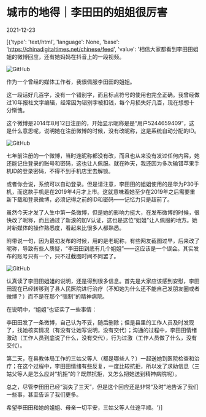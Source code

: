 # 城市的地得｜李田田的姐姐很厉害

2021-12-23

[{'type': 'text/html', 'language': None, 'base': 'https://chinadigitaltimes.net/chinese/feed', 'value': '相信大家都看到李田田姐姐的微博回应，还有她妈妈在抖音上的一段视频。

![GitHub](https://chinadigitaltimes.net/chinese/files/2021/12/post-674953-61c4769309230.)

作为一个曾经的媒体工作者，我很佩服李田田的姐姐。

这一段话好几百字，没有一个错别字，而且标点符号的使用也完全正确。我曾经做过10年报社文字编辑，经常因为错别字被扣钱，每个月损失好几百，现在想想十分惭愧。

这个微博是2014年8月12日注册的，开始显示昵称是是“用户5244659409”，这是什么意思呢，说明她在注册微博的时候，没有改昵称，这是系统自动分配的ID。

![GitHub](https://chinadigitaltimes.net/chinese/files/2021/12/post-674953-61c47693106c7.)

七年前注册的一个微博，当时连昵称都没有改，而且也从来没有发过任何内容，她还能记住登录的账号和密码，这也让人佩服。就在昨天，我还因为多次输错苹果手机ID的登录密码，不得不到手机店里去解锁。

或者你会说，系统可以自动登录。但是请注意，李田田的姐姐使用的是华为P30手机，而这款手机是在2019年4月才上市。这就意味着她至少在2019年之后需要重新下载和登录微博，必须记得之前的ID和密码——记忆力只是超前了。

虽然今天才发了人生中第一条微博，但是她的影响力挺大，在发布微博的时候，很快改了昵称，而且通过了新浪的加V认证，这也是这位“姐姐”让人佩服的地方。她对新媒体的操作熟悉度，看起来比很多人都熟悉。

附带说一句，因为最初发布的时候，用的是老昵称，有些网友截图过早，后来改了昵称，导致有些人质疑，“李田田到底有几个姐姐”——这应该是一个误会。其实发布的账号只有一个，只不过截图时间不同罢了。

![GitHub](https://chinadigitaltimes.net/chinese/files/2021/12/post-674953-61c476931b7b4.)

认真读了李田田姐姐的说明，还是得到很多信息。首先是大家应该感到安慰，李田田现在已经转移到了县人民医院进行治疗（不知她为什么还不能自己发朋友圈或者微博？）而不是在那个“强制”的精神病院。

在说明中，“姐姐”也证实了一些事情：

李田田发了一条微博，自己认为不妥，随后删除；但是县里的工作人员及时发现了，找她核实情况（有没有让她写说明，没有交代）；沟通的过程中，李田田情绪激动（工作人员到底说了什么，没有交代），行为过激（工作人员做了什么，没有交代）。

第二天，在县教体局工作的三姑父等人（都是哪些人？）一起送她到医院检查和治疗；在这个过程中，李田田情绪有些反复，一度比较抗拒，所以发了求助信息（三姑父等人是怎么应对“抗拒”的？既然抗拒，又怎么把她送到精神病院呢）。

总之，尽管李田田已经“消失了三天”，但是这个回应还是非常“及时”地告诉了我们一些事，甚至告诉了我们更多。

希望李田田和她的姐姐、母亲一切平安，三姑父等人仕途平顺。'}]